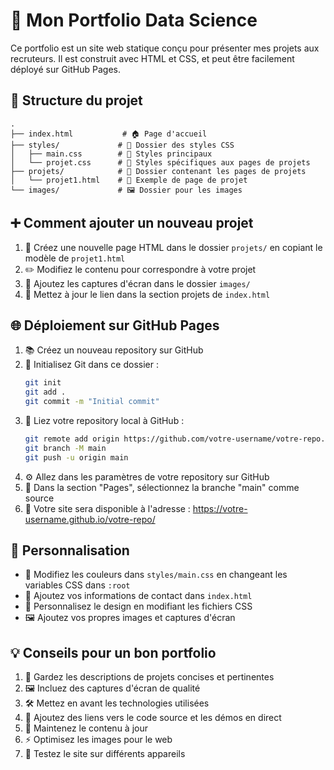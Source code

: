 # 🚀 Mon Portfolio Data Science

Ce portfolio est un site web statique conçu pour présenter mes projets aux recruteurs. Il est construit avec HTML et CSS, et peut être facilement déployé sur GitHub Pages.

## 📁 Structure du projet

```
.
├── index.html           # 🏠 Page d'accueil
├── styles/             # 🎨 Dossier des styles CSS
│   ├── main.css        # 💄 Styles principaux
│   └── projet.css      # 📄 Styles spécifiques aux pages de projets
├── projets/            # 💼 Dossier contenant les pages de projets
│   └── projet1.html    # 📝 Exemple de page de projet
└── images/             # 🖼️ Dossier pour les images
```

## ➕ Comment ajouter un nouveau projet

1. 📝 Créez une nouvelle page HTML dans le dossier `projets/` en copiant le modèle de `projet1.html`
2. ✏️ Modifiez le contenu pour correspondre à votre projet
3. 📸 Ajoutez les captures d'écran dans le dossier `images/`
4. 🔗 Mettez à jour le lien dans la section projets de `index.html`

## 🌐 Déploiement sur GitHub Pages

1. 📚 Créez un nouveau repository sur GitHub
2. 🔧 Initialisez Git dans ce dossier :
   ```bash
   git init
   git add .
   git commit -m "Initial commit"
   ```
3. 🔗 Liez votre repository local à GitHub :
   ```bash
   git remote add origin https://github.com/votre-username/votre-repo.git
   git branch -M main
   git push -u origin main
   ```
4. ⚙️ Allez dans les paramètres de votre repository sur GitHub
5. 📄 Dans la section "Pages", sélectionnez la branche "main" comme source
6. 🎉 Votre site sera disponible à l'adresse : https://votre-username.github.io/votre-repo/

## 🎨 Personnalisation

- 🎯 Modifiez les couleurs dans `styles/main.css` en changeant les variables CSS dans `:root`
- 📧 Ajoutez vos informations de contact dans `index.html`
- 💄 Personnalisez le design en modifiant les fichiers CSS
- 🖼️ Ajoutez vos propres images et captures d'écran

## 💡 Conseils pour un bon portfolio

1. 📝 Gardez les descriptions de projets concises et pertinentes
2. 🖼️ Incluez des captures d'écran de qualité
3. 🛠️ Mettez en avant les technologies utilisées
4. 🔗 Ajoutez des liens vers le code source et les démos en direct
5. 🔄 Maintenez le contenu à jour
6. ⚡ Optimisez les images pour le web
7. 📱 Testez le site sur différents appareils
